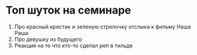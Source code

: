 # Топ шуток на семинаре
1. Про красный крестик и зеленую стрелочку отслыка к фильму Наша Раша
2. Про девушку из будущего 
3. Реакция на то что кто-то сделал реп в тильде